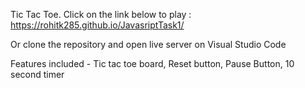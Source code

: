 Tic Tac Toe.  Click on the link below to play : 
https://rohitk285.github.io/JavasriptTask1/

Or clone the repository and open live server on Visual Studio Code

Features included - 
Tic tac toe board,
Reset button,
Pause Button,
10 second timer
